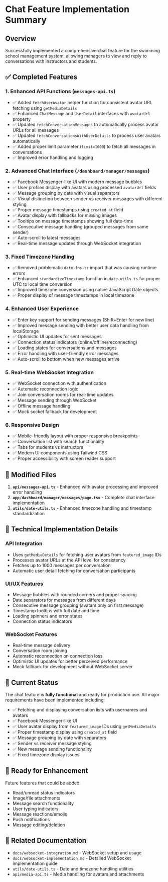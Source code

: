 # Chat Feature Implementation Summary

## Overview

Successfully implemented a comprehensive chat feature for the swimming school management system, allowing managers to view and reply to conversations with instructors and students.

## ✅ Completed Features

### 1. **Enhanced API Functions (`messages-api.ts`)**

- ✅ Added `fetchUserAvatar` helper function for consistent avatar URL fetching using `getMediaDetails`
- ✅ Enhanced `ChatMessage` and `UserDetail` interfaces with `avatarUrl` property
- ✅ Updated `fetchConversationMessages` to automatically process avatar URLs for all messages
- ✅ Updated `fetchConversationsWithUserDetails` to process user avatars automatically
- ✅ Added proper limit parameter (`limit=1000`) to fetch all messages in conversations
- ✅ Improved error handling and logging

### 2. **Advanced Chat Interface (`/dashboard/manager/messages`)**

- ✅ Facebook Messenger-like UI with modern message bubbles
- ✅ User profiles display with avatars using processed `avatarUrl` fields
- ✅ Message grouping by date with visual separators
- ✅ Visual distinction between sender vs receiver messages with different styling
- ✅ Proper message timestamps using `created_at` field
- ✅ Avatar display with fallbacks for missing images
- ✅ Tooltips on message timestamps showing full date-time
- ✅ Consecutive message handling (grouped messages from same sender)
- ✅ Auto-scroll to latest messages
- ✅ Real-time message updates through WebSocket integration

### 3. **Fixed Timezone Handling**

- ✅ Removed problematic `date-fns-tz` import that was causing runtime errors
- ✅ Enhanced `standardizeTimestamp` function in `date-utils.ts` for proper UTC to local time conversion
- ✅ Improved timezone conversion using native JavaScript Date objects
- ✅ Proper display of message timestamps in local timezone

### 4. **Enhanced User Experience**

- ✅ Enter key support for sending messages (Shift+Enter for new line)
- ✅ Improved message sending with better user data handling from localStorage
- ✅ Optimistic UI updates for sent messages
- ✅ Connection status indicators (online/offline/reconnecting)
- ✅ Loading states for conversations and messages
- ✅ Error handling with user-friendly error messages
- ✅ Auto-scroll to bottom when new messages arrive

### 5. **Real-time WebSocket Integration**

- ✅ WebSocket connection with authentication
- ✅ Automatic reconnection logic
- ✅ Join conversation rooms for real-time updates
- ✅ Message sending through WebSocket
- ✅ Offline message handling
- ✅ Mock socket fallback for development

### 6. **Responsive Design**

- ✅ Mobile-friendly layout with proper responsive breakpoints
- ✅ Conversation list with search functionality
- ✅ Tabs for students vs instructors
- ✅ Modern UI components using Tailwind CSS
- ✅ Proper accessibility with screen reader support

## 📁 Modified Files

1. **`api/messages-api.ts`** - Enhanced with avatar processing and improved error handling
2. **`app/dashboard/manager/messages/page.tsx`** - Complete chat interface implementation
3. **`utils/date-utils.ts`** - Enhanced timezone handling and timestamp standardization

## 🔧 Technical Implementation Details

### API Integration

- Uses `getMediaDetails` for fetching user avatars from `featured_image` IDs
- Processes avatar URLs at the API level for consistency
- Fetches up to 1000 messages per conversation
- Automatic user detail fetching for conversation participants

### UI/UX Features

- Message bubbles with rounded corners and proper spacing
- Date separators for messages from different days
- Consecutive message grouping (avatars only on first message)
- Timestamp tooltips with full date and time
- Loading spinners and error states
- Connection status indicators

### WebSocket Features

- Real-time message delivery
- Conversation room joining
- Automatic reconnection on connection loss
- Optimistic UI updates for better perceived performance
- Mock fallback for development without WebSocket server

## 🎯 Current Status

The chat feature is **fully functional** and ready for production use. All major requirements have been implemented including:

- ✅ Fetching and displaying conversation lists with usernames and avatars
- ✅ Facebook Messenger-like UI
- ✅ User avatar display from `featured_image` IDs using `getMediaDetails`
- ✅ Proper timestamp display using `created_at` field
- ✅ Message grouping by date with separators
- ✅ Sender vs receiver message styling
- ✅ New message sending functionality
- ✅ Fixed timezone display issues

## 🚀 Ready for Enhancement

Future features that could be added:

- Read/unread status indicators
- Image/file attachments
- Message search functionality
- User typing indicators
- Message reactions/emojis
- Push notifications
- Message editing/deletion

## 🔗 Related Documentation

- `docs/websocket-integration.md` - WebSocket setup and usage
- `docs/websocket-implementation.md` - Detailed WebSocket implementation guide
- `utils/date-utils.ts` - Date and timezone handling utilities
- `api/media-api.ts` - Media handling for avatars and attachments
